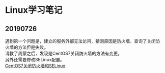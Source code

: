 # Linux学习笔记

## 20190726
遇到第一个问题是，建立的服务外部无法访问，猜测原因是防火墙，查询了关闭防火墙的方法但是失败。  
请教了周蒙之后，发现是CentOS7关闭防火墙的方法有变更。  
另外还需要修改SELinux配置。  
[CentOS7关闭防火墙和SELinux](https://jingyan.baidu.com/article/86112f1362a63e2737978719.html)